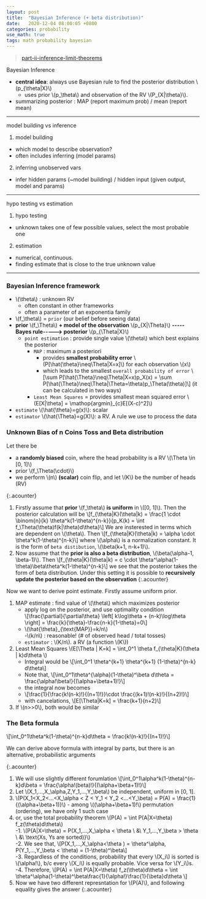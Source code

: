 ```yaml
---
layout: post
title:  "Bayesian Inference (+ beta distribution)"
date:   2020-12-04 08:00:05 +0800
categories: probability
use_math: true
tags: math probability bayesian
---
```



> <a href="https://ocw.mit.edu/resources/res-6-012-introduction-to-probability-spring-2018/part-ii-inference-limit-theorems/" target="_blank">part-ii-inference-limit-theorems</a>

Bayesian Inference
- __central idea__: always use Bayesian rule to find the posterior distribution \\(p\_{\theta\|X}\\)
  - uses prior \\(p\_\theta\\) and observation of the RV \\(P_{X\|\theta}\\).
- summarizing posterior : MAP (report maximum prob) / mean (report mean)

************************************

model building vs inference
1. model building
- which model to describe observation?
- often includes inferring (model params)
2. inferring unobserved vars
- infer hidden params (~model building) / hidden input (given output, model and params)

************************************

hypo testing vs estimation
1. hypo testing
- unknown takes one of few possible values, select the most probable one
2. estimation
- numerical, continuous.
- finding estimate that is close to the true unknown value

************************************

### Bayesian Inference framework
- \\(\theta\\) : unknown RV
  - often constant in other frameworks
  - often a parameter of an exponentia family
- \\(f\_\theta\\) = `prior` (our belief before seeing data)
- __prior__ \\(f\_\Theta\\) __+ model of the observation__ \\(p\_{X\|\Theta}\\) __-----Bayes rule-----> posterior__ \\(p\_{\Theta\|X}\\)
   - `point estimation` : provide single value \\(\theta\\) which best explains the posterior
     - `MAP` : maximum a posteriori
        - provides __smallest probability error__ \\(P[\hat{\theta}\neq\Theta\|X=x]\\) for each observation \\(x\\)
        - which leads to the smallest `overall probability of error` \\[\sum P[\hat{\Theta}\neq\Theta\|X=x)p_X(x) = \sum P[\hat{\Theta}\neq\Theta\|\Theta=\theta)p\_\Theta(\theta)]\\] (it can be calculated in two ways) 
     - `Least Mean Squares` = provides smallest mean squared error \\(E[X\|\theta] = \mathop{argmin}\_\{c\}E[(X-c)^2]\\)
- `estimate` \\(\hat{\theta}=g(x)\\): scalar 
- `estimator` \\(\hat{\Theta}=g(X)\\): a RV. A rule we use to process the data


### Unknown Bias of n Coins Toss and Beta distribution

Let there be 
* a __randomly biased__ coin, where the head probability is a RV \\(\Theta \in [0, 1]\\)
* prior \\(f\_\Theta(\cdot)\\)
* we perform \\(n\\) __(scalar)__ coin flip, and let \\(K\\) be the number of heads (RV)

{:.acounter}
1. Firstly assume that __prior__ \\(f\_\theta\\) __is uniform__ in \\([0, 1]\\). Then the posterior calculation will be
   \\[f\_{\theta\|K}(\theta\|k) = \frac{1 \cdot \binom{n}{k} \theta^k(1-\theta)^{n-k}}{p\_K(k) = \int f\_\Theta(\theta)f(k\|\theta)d\theta}\\]
   We are insterested in terms which are dependent on \\(\theta\\). Then
   \\[f\_{\theta\|K}(\theta\|k) = \alpha \cdot \theta^k(1-\theta)^{n-k}\\]
   where \\(\alpha\\) is a normalization constant. It is the form of `beta distibution`, \\(\beta(k+1, n-k+1)\\).
2. Now assume that the __prior is also a beta distribution__, \\(\beta(\alpha-1, \beta-1)\\). Then
   \\[f\_{\theta\|K}(\theta\|k) = c \cdot \theta^\alpha(1-\theta)\beta\theta^k(1-\theta)^{n-k}\\]
   we see that the posterior takes the form of beta distribution. Under this setting it is possible to __recursively update the posterior based on the observation__
{:.acounter}


Now we want to derive point estimate. Firstly assume uniform prior.

1. MAP estimate : find value of \\(\theta\\) which maximizes posterior
    - apply log on the posterior, and use optimality condition  
      \\[\frac{\partial}{\partial\theta} \left[  k\log\theta + (n-k)\log\theta \right] = \frac{k}{\theta}-\frac{n-k}{1-\theta}=0\\]
    - \\(\hat{\theta}\_\{\text{MAP}}=k/n\\)  
    -\\(k/n\\) : reasonable! (# of observed head / total tosses)  
    - `estimator` : \\(K/n\\). a RV (a function \\(K\\))  
2. Least Mean Squares \\(E[\Theta \| K=k] = \int_0^1 \theta f\_{\theta\|K}(\theta \| k)d\theta \\)
   - Integral would be \\[\int_0^1 \theta^{k+1} \theta^{k+1} (1-\theta)^{n-k} d\theta\\]
   - Note that, \\[\int\_0^1\theta^{\alpha}(1-\theta)^\beta d\theta = \frac{\alpha!\beta!}{(\alpha+\beta+1)!}\\]
   - the integral now becomes
   - \\[\frac{1}{\frac{k!(n-k)!}{(n+1)!}}\cdot \frac{(k+1)!(n-k)!}{(n+2)!}\\]
   - with cancelations, \\[E[\Theta\|K=k] = \frac{k+1}{n+2}\\]
3. If \\(n>>0\\), both would be similar

### The Beta formula
\\[\int\_0^1\theta^k(1-\theta)^{n-k}d\theta = \frac{k!(n-k)!}{(n+1)!}\\]

We can derive above formula with integral by parts, but there is an alternative, probabilistic arguments

{:.acounter}
1. We will use slightly different forumlation \\[\int\_0^1\alpha^k(1-\theta)^{n-k}d\beta = \frac{\alpha!(beta)!}{(\alpha+\beta+1)!}\\]
2. Let \\(X\_1,...,X\_\alpha,Z,Y\_1,...,Y\_\beta\\) be independent, uniform in [0, 1].
3. \\(P(X\_1<X\_2<...<X\_\alpha < Z < Y\_1 < Y\_2 <...<Y\_\beta) = P(A) = \frac{1}{(\alpha+\beta+1)}\\) - among \\((\alpha+\beta+1)!\\) permutation (ordering), we have only 1 such case
4. or, use the total probability theorem \\(P(A) = \int P(A\|X=\theta) f\_z(\theta)d\theta\\)  
    -1. \\(P(A\|X=\theta) = P(X\_1,...,X\_\alpha < \theta \\ \&\\  Y\_1,...,Y\_\beta > \theta \\ \&\\  \text{Xs, Ys are sorted)}\\)  
    -2. We see that, \\[P(X\_1,...,X\_\alpha<\theta ) = \theta^\alpha, P(Y\_1,...,Y\_\beta < \theta) = (1-\theta)^\beta\\]  
    -3. Regardless of the conditions, probability that every \\(X\_i\\) is sorted is \\(\alpha!\\), b/c every \\(X\_i\\) is equally probable. Vice versa for \\(Y\_i\\)s.  
    -4. Therefore, \\[P(A) = \int P(A\|X=\theta) f\_z(\theta)d\theta = \int \theta^\alpha(1-\theta)^\beta\frac{1}{\alpha!}\frac{1}{\beta}d\theta \\]  
5. Now we have two different represntation for \\(P(A)\\), and following equality gives the answer
{:.acounter}